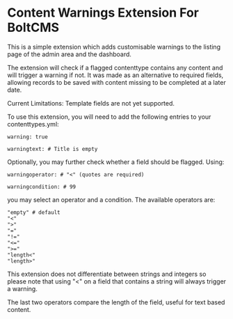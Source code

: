 # Content Warnings Extension For BoltCMS

This is a simple extension which adds customisable warnings to the listing page of the admin area and the dashboard.

The extension will check if a flagged contenttype contains any content and will trigger a warning if not. It was made as an alternative to required fields, allowing records to be saved with content missing to be completed at a later date.

Current Limitations: Template fields are not yet supported.

To use this extension, you will need to add the following entries to your contenttypes.yml:

    warning: true

    warningtext: # Title is empty

Optionally, you may further check whether a field should be flagged. Using:

    warningoperator: # "<" (quotes are required)

    warningcondition: # 99

you may select an operator and a condition. The available operators are: 

    "empty" # default
    "<"
    ">"
    "="
    "!="
    "<="
    ">="
    "length<"
    "length>"

This extension does not differentiate between strings and integers so please note that using "<" on a field that contains a string will always trigger a warning.

The last two operators compare the length of the field, useful for text based content.

